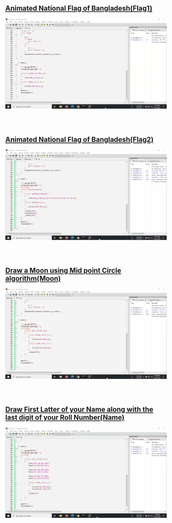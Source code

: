 ## [Animated National Flag of Bangladesh(Flag1)](https://github.com/Anikcb/ComputerGraphics-AcademicCourse/blob/main/Flag1.cpp)
![Flag1](https://github.com/Anikcb/ComputerGraphics-AcademicCourse/blob/main/Showfile/Flag1.gif?raw=true)
<br><br><br><br>
## [Animated National Flag of Bangladesh(Flag2)](https://github.com/Anikcb/ComputerGraphics-AcademicCourse/blob/main/Flag2.cpp)
![Flag2](https://github.com/Anikcb/ComputerGraphics-AcademicCourse/blob/main/Showfile/Flag2.gif?raw=true)
<br><br><br><br>
## [Draw a Moon using Mid point Circle algorithm(Moon)](https://github.com/Anikcb/ComputerGraphics-AcademicCourse/blob/main/Moon.cpp)
![Moon](https://github.com/Anikcb/ComputerGraphics-AcademicCourse/blob/main/Showfile/Moon.gif?raw=true)
<br><br><br><br>
## [Draw First Latter of your Name along with the last digit of your Roll Number(Name)](https://github.com/Anikcb/ComputerGraphics-AcademicCourse/blob/main/Name.cpp)
![Name](https://github.com/Anikcb/ComputerGraphics-AcademicCourse/blob/main/Showfile/Name.gif?raw=true)
